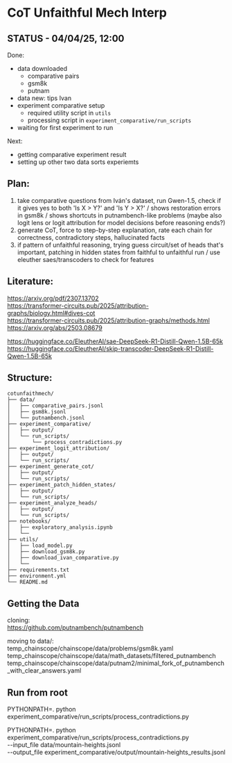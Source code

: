 # CoT Unfaithful Mech Interp

## STATUS - 04/04/25, 12:00

Done:  
- data downloaded  
  - comparative pairs  
  - gsm8k  
  - putnam  
- data new: tips Ivan
- experiment comparative setup  
  - required utility script in `utils`  
  - processing script in `experiment_comparative/run_scripts`
- waiting for first experiment to run  

Next:  
- getting comparative experiment result
- setting up other two data sorts experiemts  

## Plan:

1) take comparative questions from Iván's dataset, run Gwen-1.5, check if it gives yes to both 'Is X > Y?' and 'Is Y > X?' / shows restoration errors in gsm8k / shows shortcuts in putnambench-like problems
(maybe also logit lens or logit attribution for model decisions before reasoning ends?)
2) generate CoT, force to step-by-step explanation, rate each chain for correctness, contradictory steps, hallucinated facts
3) if pattern of unfaithful reasoning, trying guess circuit/set of heads that's important, patching in hidden states from faithful to unfaithful run / use eleuther saes/transcoders to check for features

## Literature:

https://arxiv.org/pdf/2307.13702  
https://transformer-circuits.pub/2025/attribution-graphs/biology.html#dives-cot  
https://transformer-circuits.pub/2025/attribution-graphs/methods.html  
https://arxiv.org/abs/2503.08679  

https://huggingface.co/EleutherAI/sae-DeepSeek-R1-Distill-Qwen-1.5B-65k  
https://huggingface.co/EleutherAI/skip-transcoder-DeepSeek-R1-Distill-Qwen-1.5B-65k  

## Structure:
```
cotunfaithmech/
├── data/
│   ├── comparative_pairs.jsonl
│   ├── gsm8k.jsonl
│   └── putnambench.jsonl
├── experiment_comparative/
│   ├── output/
│   └── run_scripts/
│       └── process_contradictions.py
├── experiment_logit_attribution/
│   ├── output/
│   └── run_scripts/
├── experiment_generate_cot/
│   ├── output/
│   └── run_scripts/
├── experiment_patch_hidden_states/
│   ├── output/
│   └── run_scripts/
├── experiment_analyze_heads/
│   ├── output/
│   └── run_scripts/
├── notebooks/
│   ├── exploratory_analysis.ipynb
│   └── 
├── utils/
│   ├── load_model.py
│   ├── download_gsm8k.py
│   ├── download_ivan_comparative.py
│   └── 
├── requirements.txt
├── environment.yml
└── README.md
```

## Getting the Data

cloning:  
https://github.com/putnambench/putnambench

moving to data/:  
temp_chainscope/chainscope/data/problems/gsm8k.yaml  
temp_chainscope/chainscope/data/math_datasets/filtered_putnambench  
temp_chainscope/chainscope/data/putnam2/minimal_fork_of_putnambench_with_clear_answers.yaml  

## Run from root
PYTHONPATH=. python experiment_comparative/run_scripts/process_contradictions.py

PYTHONPATH=. python experiment_comparative/run_scripts/process_contradictions.py \
  --input_file data/mountain-heights.jsonl \
  --output_file experiment_comparative/output/mountain-heights_results.jsonl
